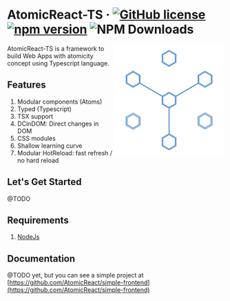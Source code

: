 # AtomicReact-TS  &middot; [![GitHub license](https://img.shields.io/badge/license-MIT-blue.svg)](https://github.com/AtomicReact/AtomicReact-TS/blob/master/LICENSE) [![npm version](https://img.shields.io/npm/v/atomicreact-ts.svg?style=flat)](https://www.npmjs.com/package/atomicreact-ts) ![NPM Downloads](https://img.shields.io/npm/dt/atomicreact-ts.svg)

<img align="right" width="256" height="256"
     alt="AtomicReact-TS logo"
     src="./docs/assets/logo.svg">

AtomicReact-TS is a framework to build Web Apps with atomicity concept using Typescript language.

## Features

1. Modular components (Atoms)
2. Typed (Typescript)
3. TSX support
4. DCinDOM: Direct changes in DOM
5. CSS modules
6. Shallow learning curve
7. Modular HotReload: fast refresh / no hard reload

## Let's Get Started

@TODO

## Requirements
1. [NodeJs](https://nodejs.org)

## Documentation

@TODO yet, but you can see a simple project at [https://github.com/AtomicReact/simple-frontend](https://github.com/AtomicReact/simple-frontend)